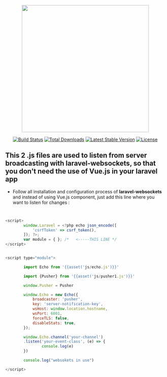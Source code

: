 <p align="center"><a href="https://laravel.com" target="_blank"><img src="https://raw.githubusercontent.com/laravel/art/master/logo-lockup/5%20SVG/2%20CMYK/1%20Full%20Color/laravel-logolockup-cmyk-red.svg" width="400"></a></p>

<p align="center">
<a href="https://travis-ci.org/laravel/framework"><img src="https://travis-ci.org/laravel/framework.svg" alt="Build Status"></a>
<a href="https://packagist.org/packages/laravel/framework"><img src="https://img.shields.io/packagist/dt/laravel/framework" alt="Total Downloads"></a>
<a href="https://packagist.org/packages/laravel/framework"><img src="https://img.shields.io/packagist/v/laravel/framework" alt="Latest Stable Version"></a>
<a href="https://packagist.org/packages/laravel/framework"><img src="https://img.shields.io/packagist/l/laravel/framework" alt="License"></a>
</p>

## This 2 .js files are used to listen from server broadcasting with laravel-websockets, so that you don't need the use of Vue.js in your laravel app

- Follow all installation and configuration process of **laravel-websockets** and instead of using Vue.js component, just add this line where you want to listen for changes :

```javascript


<script>
        window.Laravel = <?php echo json_encode([
            'csrfToken' => csrf_token(),
        ]); ?>;
        var module = { }; /*   <-----THIS LINE */
</script>


<script type="module">

        import Echo from '{{asset('js/echo.js')}}'

        import {Pusher} from '{{asset('js/pusher1.js')}}'

        window.Pusher = Pusher

        window.Echo = new Echo({
            broadcaster: 'pusher',
            key: 'server-notification-key',
            wsHost: window.location.hostname,
            wsPort: 6001,
            forceTLS: false,
            disableStats: true,
        });

        window.Echo.channel('your-channel')
        .listen('your-event-class', (e) => {
                console.log(e)
        })

        console.log("websokets in use")

</script> 

```




